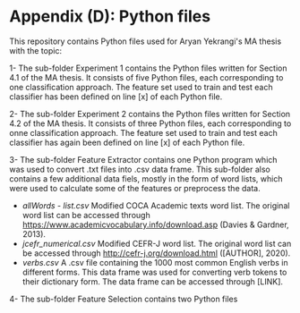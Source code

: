 # Appendix (D): Python files

This repository contains Python files used for Aryan Yekrangi's MA thesis with the topic: 

1- The sub-folder Experiment 1 contains the Python files written for Section 4.1 of the MA thesis. It consists of five Python files, each corresponding to one classification approach. The feature set used to train and test each classifier has been defined on line [x] of each Python file.

2- The sub-folder Experiment 2 contains the Python files written for Section 4.2 of the MA thesis. It consists of three Python files, each corresponding to onne classification approach. The feature set used to train and test each classifier has again been defined on line [x] of each Python file.

3- The sub-folder Feature Extractor contains one Python program which was used to convert .txt files into .csv data frame. This sub-folder also contains a few additional data fiels, mostly in the form of word lists, which were used to calculate some of the features or preprocess the data.
- <i>allWords - list.csv</i>     Modified COCA Academic texts word list. The original word list can be accessed through https://www.academicvocabulary.info/download.asp (Davies & Gardner, 2013).
- <i>jcefr_numerical.csv</i>     Modified CEFR-J word list. The original word list can be accessed through http://cefr-j.org/download.html ([AUTHOR], 2020).
- <i>verbs.csv</i>               A .csv file containing the 1000 most common English verbs in different forms. This data frame was used for converting verb tokens to their dictionary form. The data frame can be accessed through [LINK].

4- The sub-folder Feature Selection contains two Python files
